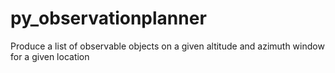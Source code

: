 # py_observationplanner
Produce a list of observable objects on a given altitude and azimuth window for a given location
